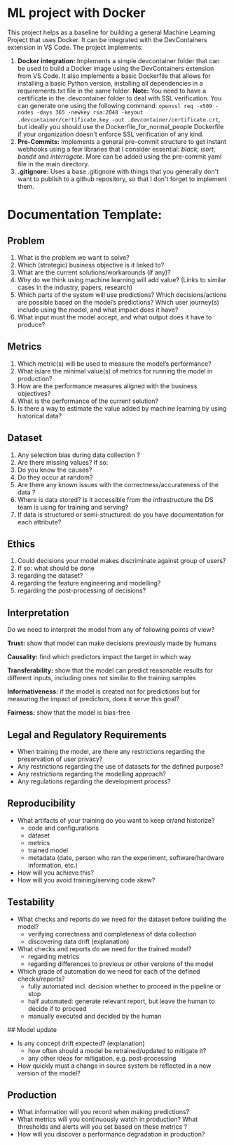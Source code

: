 # ML project with Docker

This project helps as a baseline for building a general Machine Learning Project that uses Docker. It can be integrated with the DevContainers extension in VS Code. The project implements:

1) **Docker integration:** Implements a simple devcontainer folder that can be used to build a Docker image using the DevContainers extension from VS Code. It also implements a basic Dockerfile that allows for installing a basic Python version, installing all dependencies in a requirements.txt file in the same folder. **Note:** You need to have a certificate in the .devcontainer folder to deal with SSL verification. You can generate one using the following command: `openssl req -x509 -nodes -days 365 -newkey rsa:2048 -keyout .devcontainer/certificate.key -out .devcontainer/certificate.crt`, but ideally you should use the Dockerfile_for_normal_people Dockerfile if your organization doesn't enforce SSL verification of any kind.
2) **Pre-Commits:** Implements a general pre-commit structure to get instant webhooks using a few libraries that I consider essential: *black*, *isort*, *bandit* and *interrogate*. More can be added using the pre-commit yaml file in the main directory.
3) **.gitignore:** Uses a base .gitignore with things that you generally don't want to publish to a github repository, so that I don't forget to implement them.

# Documentation Template:

## Problem

1) What is the problem we want to solve?
2) Which (strategic) business objective is it linked to?
3) What are the current solutions/workarounds (if any)?
4) Why do we think using machine learning will add value? (Links to similar cases in the industry, papers, research)
5) Which parts of the system will use predictions? Which decisions/actions are possible based on the model’s predictions? Which user journey(s) include using the model, and what impact does it have?
6) What input must the model accept, and what output does it have to produce?

## Metrics

1) Which metric(s) will be used to measure the model’s performance?
2) What is/are the minimal value(s) of metrics for running the model in production?
3) How are the performance measures aligned with the business objectives?
4) What is the performance of the current solution?
5) Is there a way to estimate the value added by machine learning by using historical data?

## Dataset

1) Any selection bias during data collection ? 
2) Are there missing values? If so:
3) Do you know the causes?
4) Do they occur at random? 
5) Are there any known issues with the correctness/accurateness of the data ?
6) Where is data stored? Is it accessible from the infrastructure the DS team is using for training and serving?
7) If data is structured or semi-structured: do you have documentation for each attribute?

## Ethics

1) Could decisions your model makes discriminate against group of users?
2) If so: what should be done
3) regarding the dataset?
4) regarding the feature engineering and modelling?
5) regarding the post-processing of decisions?

## Interpretation

Do we need to interpret the model from any of following points of view?

**Trust:** show that model can make decisions previously made by humans

**Causality:** find which predictors impact the target in which way

**Transferability:** show that the model can predict reasonable results for different inputs, including ones not similar to the training samples

**Informativeness:** if the model is created not for predictions but for measuring the impact of predictors, does it serve this goal?

**Fairness:** show that the model is bias-free

## Legal and Regulatory Requirements

- When training the model, are there any restrictions regarding the preservation of user privacy?
- Any restrictions regarding the use of datasets for the defined purpose?
- Any restrictions regarding the modelling approach?
- Any regulations regarding the development process?

## Reproducibility

- What artifacts of your training do you want to keep or/and historize?
    - code and configurations
    - dataset
    - metrics
    - trained model
    - metadata (date, person who ran the experiment, software/hardware information, etc.)
- How will you achieve this?
- How will you avoid training/serving code skew?

## Testability

- What checks and reports do we need for the dataset before building the model?
    - verifying correctness and completeness of data collection
    - discovering data drift (explanation)
- What checks and reports do we need for the trained model?
    - regarding metrics
    - regarding differences to previous or other versions of the model
- Which grade of automation do we need for each of the defined checks/reports?
    - fully automated incl. decision whether to proceed in the pipeline or stop
    - half automated: generate relevant report, but leave the human to decide if to proceed
    - manually executed and decided by the human

## Model update

- Is any concept drift expected? (explanation)
    - how often should a model be retrained/updated to mitigate it?
    - any other ideas for mitigation, e.g. post-processing
- How quickly must a change in source system be reflected in a new version of the model?

## Production

- What information will you record when making predictions?
- What metrics will you continuously watch in production? What thresholds and alerts will you set based on these metrics ?
- How will you discover a performance degradation in production?
